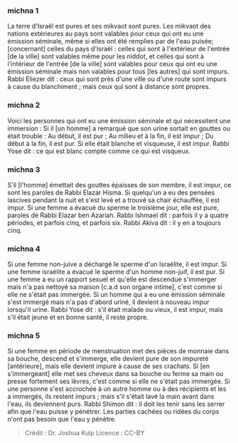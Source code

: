 
### michna 1
La terre d'Israël est pures et ses mikvaot sont pures. Les mikvaot des nations extérieures au pays sont valables pour ceux qui ont eu une émission séminale, même si elles ont été remplies par de l'eau puisée; [concernant] celles du pays d'Israël : celles qui sont à l'extérieur de l'entrée [de la ville] sont valables même pour les niddot, et celles qui sont à l'intérieur de l'entrée [de la ville] sont valables pour ceux qui ont eu une émission séminale mais non valables pour tous [les autres] qui sont impurs. Rabbi Eliezer dit : ceux qui sont près d'une ville ou d'une route sont impurs à cause du blanchiment ; mais ceux qui sont à distance sont propres.

### michna 2
Voici les personnes qui ont eu une émission séminale et qui nécessitent une immersion : Si il [un homme] a remarqué que son urine sortait en gouttes ou était trouble : Au début, il est pur ; Au milieu et à la fin, il est impur ; Du début à la fin, il est pur. Si elle était blanche et visqueuse, il est impur. Rabbi Yose dit : ce qui est blanc compte comme ce qui est visqueux.

### michna 3
S'il [l'homme] émettait des gouttes épaisses de son membre, il est impur, ce sont les paroles de Rabbi Elazar Hisma. Si quelqu'un a eu des pensées lascives pendant la nuit et s'est levé et a trouvé sa chair échauffée, il est impur. Si une femme a évacué du sperme le troisième jour, elle est pure, paroles de Rabbi Elazar ben Azariah. Rabbi Ishmael dit : parfois il y a quatre périodes, et parfois cinq, et parfois six. Rabbi Akiva dit : il y en a toujours cinq.

### michna 4
Si une femme non-juive a déchargé le sperme d'un Israélite, il est impur. Si une femme israélite a évacué le sperme d'un homme non-juif, il est pur. Si une femme a eu un rapport sexuel et qu'elle est descendue s'immerger mais n'a pas nettoyé sa maison [c.a.d son organe intime], c'est comme si elle ne s'était pas immergée. Si un homme qui a eu une émission séminale s'est immergé mais n'a pas d'abord uriné, il devient à nouveau impur lorsqu'il urine. Rabbi Yose dit : s'il était malade ou vieux, il est impur, mais s'il était jeune et en bonne santé, il reste propre.

### michna 5
Si une femme en période de menstruation met des pièces de monnaie dans sa bouche, descend et s'immerge, elle devient pure de son impureté [antérieure], mais elle devient impure à cause de ses crachats. Si [en s'immergeant] elle met ses cheveux dans sa bouche ou ferme sa main ou presse fortement ses lèvres, c'est comme si elle ne s'était pas immergée. Si une personne s'est accrochée à un autre homme ou à des récipients et les a immergés, ils restent impurs ; mais s'il s'était lavé la main avant dans l'eau, ils deviennent purs. Rabbi Shimon dit : il doit les tenir sans les serrer afin que l'eau puisse y pénétrer. Les parties cachées ou ridées du corps n'ont pas besoin que l'eau y pénètre.

>Crédit : Dr. Joshua Kulp
>Licence : CC-BY